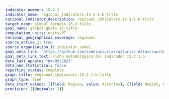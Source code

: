 ```yaml
---
indicator_number: 15.2.1
indicator_name: regional_indicators.15-2-1-b-title
national_indicator_description: regional_indicators.15-2-1-b-title
target_name: global_targets.15-2-title
goal_name: global_goals.15-title
computation_units: units.PT
national_geographical_coverage: regional
source_active_1: true
source_organisation_1: indicator.sadei
goal_meta_link: "https://github.com/sadeiasturias/asturias-datos/raw/develop/descargas/metodologia/15.2.1.b.pdf"
goal_meta_link_text: Ficha metodológica del indicador 15.2.1.b
data_last_update: "04/05/2023"
data_non_statistical: false
reporting_status: complete
graph_title: regional_indicators.15-2-1-b-title
graph_type: line
data_start_values: [{field: Region, value: Asturias}, {field: Region, value: España}]
precision: [{decimals: 2}]
---
```

